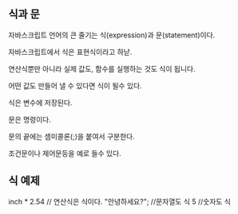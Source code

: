 식과 문
---

자바스크립트 언어의 큰 줄기는 식(expression)과 문(statement)이다.

자바스크립트에서 식은 표현식이라고 하낟.

연산식뿐만 아니라 실제 값도, 함수를 실행하는 것도 식이 됩니다.

어떤 값도 만들어 낼 수 있다면 식이 될수 있다.

식은 변수에 저장된다.

문은 명령이다.

문의 끝에는 셈미콜론(;)을 붙여서 구분한다.

조건문이나 제어문등을 예로 들수 있다.

식 예제
---

inch * 2.54 // 연산식은 식이다.
"안녕하세요?"; //문자열도 식
5 //숫자도 식




